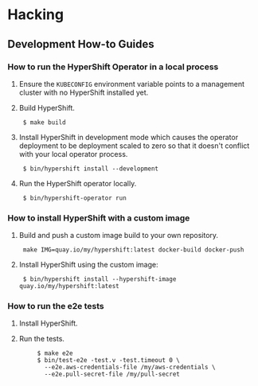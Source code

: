 # Hacking

## Development How-to Guides

### How to run the HyperShift Operator in a local process

1. Ensure the `KUBECONFIG` environment variable points to a management cluster
   with no HyperShift installed yet.

2. Build HyperShift.

        $ make build

3. Install HyperShift in development mode which causes the operator deployment
   to be deployment scaled to zero so that it doesn't conflict with your local
   operator process. 

        $ bin/hypershift install --development

4. Run the HyperShift operator locally.

        $ bin/hypershift-operator run

### How to install HyperShift with a custom image

1. Build and push a custom image build to your own repository.

        make IMG=quay.io/my/hypershift:latest docker-build docker-push

2. Install HyperShift using the custom image:

        $ bin/hypershift install --hypershift-image quay.io/my/hypershift:latest

### How to run the e2e tests

1. Install HyperShift.
2. Run the tests.

   ```shell
        $ make e2e
        $ bin/test-e2e -test.v -test.timeout 0 \
          --e2e.aws-credentials-file /my/aws-credentials \
          --e2e.pull-secret-file /my/pull-secret
   ```
